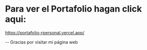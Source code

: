 # Para ver el Portafolio hagan click aqui: 
https://portafolio-rpersonal.vercel.app/

-- Gracias por visitar mi página web

